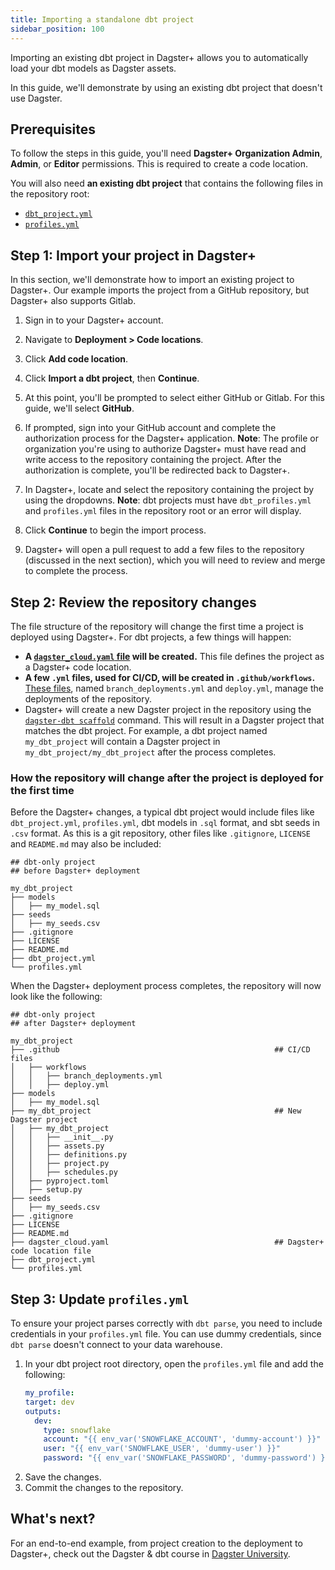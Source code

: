```yaml
---
title: Importing a standalone dbt project
sidebar_position: 100
---
```


Importing an existing dbt project in Dagster+ allows you to automatically load your dbt models as Dagster assets.

In this guide, we'll demonstrate by using an existing dbt project that doesn't use Dagster.

## Prerequisites

To follow the steps in this guide, you'll need **Dagster+ Organization Admin**, **Admin**, or **Editor** permissions. This is required to create a code location.

You will also need **an existing dbt project** that contains the following files in the repository root:

- [`dbt_project.yml`](https://docs.getdbt.com/reference/dbt_project.yml)
- [`profiles.yml`](https://docs.getdbt.com/docs/core/connect-data-platform/profiles.yml)

## Step 1: Import your project in Dagster+

In this section, we'll demonstrate how to import an existing project to Dagster+. Our example imports the project from a GitHub repository, but Dagster+ also supports Gitlab.

1. Sign in to your Dagster+ account.

2. Navigate to **Deployment > Code locations**.

3. Click **Add code location**.

4. Click **Import a dbt project**, then **Continue**.

5. At this point, you'll be prompted to select either GitHub or Gitlab. For this guide, we'll select **GitHub**.

6. If prompted, sign into your GitHub account and complete the authorization process for the Dagster+ application. **Note**: The profile or organization you're using to authorize Dagster+ must have read and write access to the repository containing the project. After the authorization is complete, you'll be redirected back to Dagster+.

7. In Dagster+, locate and select the repository containing the project by using the dropdowns. **Note**: dbt projects must have `dbt_profiles.yml` and `profiles.yml` files in the repository root or an error will display.

8. Click **Continue** to begin the import process.

9. Dagster+ will open a pull request to add a few files to the repository (discussed in the next section), which you will need to review and merge to complete the process.

## Step 2: Review the repository changes

The file structure of the repository will change the first time a project is deployed using Dagster+. For dbt projects, a few things will happen:

- **A [`dagster_cloud.yaml` file](/dagster-plus/deployment/code-locations/dagster-cloud-yaml) will be created.** This file defines the project as a Dagster+ code location.
- **A few `.yml` files, used for CI/CD, will be created in `.github/workflows`.** [These files](/dagster-plus/features/ci-cd/ci-cd-file-reference), named `branch_deployments.yml` and `deploy.yml`, manage the deployments of the repository.
- Dagster+ will create a new Dagster project in the repository using the [`dagster-dbt scaffold`](/integrations/libraries/dbt/reference#scaffolding-a-dagster-project-from-a-dbt-project) command. This will result in a Dagster project that matches the dbt project. For example, a dbt project named `my_dbt_project` will contain a Dagster project in `my_dbt_project/my_dbt_project` after the process completes.

### How the repository will change after the project is deployed for the first time

Before the Dagster+ changes, a typical dbt project would include files like `dbt_project.yml`, `profiles.yml`, dbt models in `.sql` format, and sbt seeds in `.csv` format. As this is a git repository, other files like `.gitignore`, `LICENSE` and `README.md` may also be included:

```shell
## dbt-only project
## before Dagster+ deployment

my_dbt_project
├── models
│   ├── my_model.sql
├── seeds
│   ├── my_seeds.csv
├── .gitignore
├── LICENSE
├── README.md
├── dbt_project.yml
└── profiles.yml
```

When the Dagster+ deployment process completes, the repository will now look like the following:

```shell
## dbt-only project
## after Dagster+ deployment

my_dbt_project
├── .github                                                ## CI/CD files
│   ├── workflows
│   │   ├── branch_deployments.yml
│   │   ├── deploy.yml
├── models
│   ├── my_model.sql
├── my_dbt_project                                         ## New Dagster project
│   ├── my_dbt_project
│   │   ├── __init__.py
│   │   ├── assets.py
│   │   ├── definitions.py
│   │   ├── project.py
│   │   ├── schedules.py
│   ├── pyproject.toml
│   ├── setup.py
├── seeds
│   ├── my_seeds.csv
├── .gitignore
├── LICENSE
├── README.md
├── dagster_cloud.yaml                                     ## Dagster+ code location file
├── dbt_project.yml
└── profiles.yml
```

## Step 3: Update `profiles.yml`

To ensure your project parses correctly with `dbt parse`, you need to include credentials in your `profiles.yml` file. You can use dummy credentials, since `dbt parse` doesn't connect to your data warehouse.

1. In your dbt project root directory, open the `profiles.yml` file and add the following:
   ```yaml
   my_profile:
   target: dev
   outputs:
     dev:
       type: snowflake
       account: "{{ env_var('SNOWFLAKE_ACCOUNT', 'dummy-account') }}"
       user: "{{ env_var('SNOWFLAKE_USER', 'dummy-user') }}"
       password: "{{ env_var('SNOWFLAKE_PASSWORD', 'dummy-password') }}"
   ```
2. Save the changes.
3. Commit the changes to the repository.

## What's next?

For an end-to-end example, from project creation to the deployment to Dagster+, check out the Dagster & dbt course in [Dagster University](https://courses.dagster.io).
